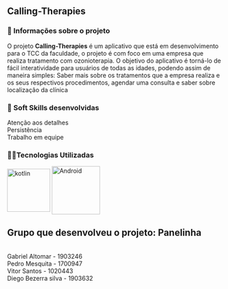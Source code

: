 
<h2>Calling-Therapies</h2>
<h3>📔 Informações sobre o projeto</h3>
O projeto <b>Calling-Therapies</b>  é um aplicativo que está em desenvolvimento para o TCC da faculdade, o projeto é com foco em uma empresa que realiza tratamento com ozonioterapia. O objetivo do aplicativo é torná-lo de fácil interatividade para usuários de todas as idades, podendo assim de maneira simples: Saber mais sobre os tratamentos que a empresa realiza e os seus respectivos procedimentos, agendar uma consulta e saber sobre localização da clínica

<h3>💪 Soft Skills desenvolvidas</h3>
Atenção aos detalhes
<br>Persistência
<br>Trabalho em equipe

<h3>👨‍💻Tecnologias Utilizadas</h3>


<img align="center" alt="kotlin" width="100" src = "https://img.shields.io/badge/Kotlin-0095D5?&style=for-the-badge&logo=kotlin&logoColor=white"> <img align="center" alt="Android" width="112" src = "https://img.shields.io/badge/Android-3DDC84?style=for-the-badge&logo=android&logoColor=white">




<h2>Grupo que desenvolveu o projeto: Panelinha</h2>
<br>Gabriel Altomar - 1903246
<br>Pedro Mesquita - 1700947
<br>Vitor Santos - 1020443
<br>Diego Bezerra silva - 1903632
